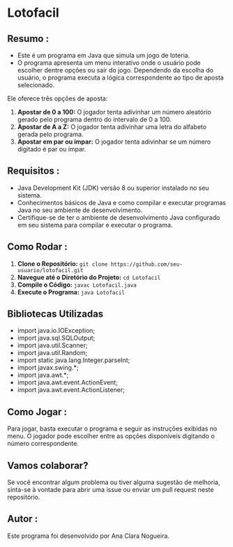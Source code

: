 # Lotofacil

## Resumo :

- Este é um programa em Java que simula um jogo de loteria.
- O programa apresenta um menu interativo onde o usuário pode escolher dentre opções ou sair do jogo. Dependendo da escolha do usuário, o programa executa a lógica correspondente ao tipo de aposta selecionado.

Ele oferece três opções de aposta:

1. **Apostar de 0 a 100:** O jogador tenta adivinhar um número aleatório gerado pelo programa dentro do intervalo de 0 a 100.
2. **Apostar de A a Z:** O jogador tenta adivinhar uma letra do alfabeto gerada pelo programa.
3. **Apostar em par ou ímpar:** O jogador tenta adivinhar se um número digitado é par ou ímpar.

## Requisitos :

- Java Development Kit (JDK) versão 8 ou superior instalado no seu sistema.
- Conhecimentos básicos de Java e como compilar e executar programas Java no seu ambiente de desenvolvimento.
- Certifique-se de ter o ambiente de desenvolvimento Java configurado em seu sistema para compilar e executar o programa.

## Como Rodar :

1. **Clone o Repositório:** `git clone https://github.com/seu-usuario/lotofacil.git`
2. **Navegue até o Diretório do Projeto:** `cd Lotofacil`
3. **Compile o Código:**  `javac Lotofacil.java`
4. **Execute o Programa:** `java Lotofacil`


## Bibliotecas Utilizadas

- import java.io.IOException;
- import java.sql.SQLOutput;
- import java.util.Scanner;
- import java.util.Random;
- import static java.lang.Integer.parseInt;
- import javax.swing.*;
- import java.awt.*;
- import java.awt.event.ActionEvent;
- import java.awt.event.ActionListener;

## Como Jogar :

Para jogar, basta executar o programa e seguir as instruções exibidas no menu. O jogador pode escolher entre as opções disponíveis digitando o número correspondente.

## Vamos colaborar?

Se você encontrar algum problema ou tiver alguma sugestão de melhoria, sinta-se à vontade para abrir uma issue ou enviar um pull request neste repositório.

## Autor :

Este programa foi desenvolvido por Ana Clara Nogueira.


